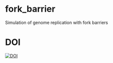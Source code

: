 # fork_barrier
Simulation of genome replication with fork barriers

# DOI
[![DOI](https://zenodo.org/badge/273290527.svg)](https://zenodo.org/badge/latestdoi/273290527)
